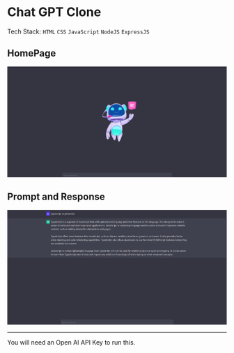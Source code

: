 # Chat GPT Clone

Tech Stack: `HTML` `CSS` `JavaScript` `NodeJS` `ExpressJS`

## HomePage

<p align="center"><img src="./dist/assets/ss1.png" /></p>

## Prompt and Response

<p align="center"><img src="./dist/assets/ss2.png" /></p>

---

You will need an Open AI API Key to run this.
